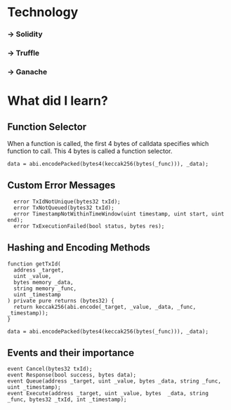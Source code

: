 # Technology
### -> Solidity
### -> Truffle
### -> Ganache

# What did I learn?
## Function Selector
When a function is called, the first 4 bytes of calldata specifies which function to call.
This 4 bytes is called a function selector.
```
data = abi.encodePacked(bytes4(keccak256(bytes(_func))), _data);
```
## Custom Error Messages
```
  error TxIdNotUnique(bytes32 txId);
  error TxNotQueued(bytes32 txId);
  error TimestampNotWithinTimeWindow(uint timestamp, uint start, uint end);
  error TxExecutionFailed(bool status, bytes res);
 ```
## Hashing and Encoding Methods
```
function getTxId(
  address _target,
  uint _value,
  bytes memory _data,
  string memory _func,
  uint _timestamp
) private pure returns (bytes32) {
  return keccak256(abi.encode(_target, _value, _data, _func, _timestamp));
}
```
```
data = abi.encodePacked(bytes4(keccak256(bytes(_func))), _data);
```

## Events and their importance
```
event Cancel(bytes32 txId);
event Response(bool success, bytes data);
event Queue(address _target, uint _value, bytes _data, string _func, uint _timestamp);
event Execute(address _target, uint _value, bytes  _data, string  _func, bytes32 _txId, int _timestamp);
```
